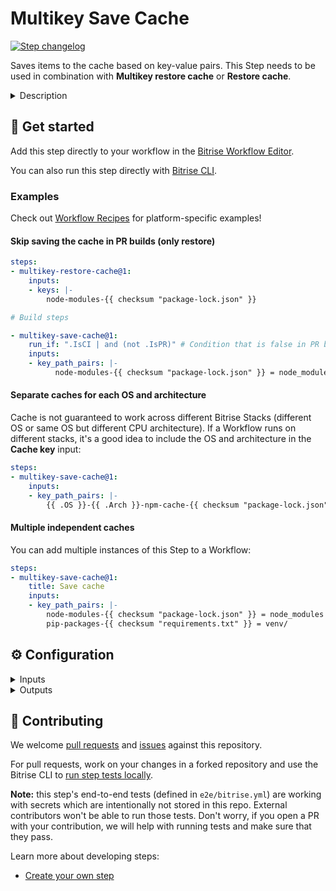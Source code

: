 # Multikey Save Cache

[![Step changelog](https://shields.io/github/v/release/bitrise-steplib/bitrise-step-multikey-save-cache?include_prereleases&label=changelog&color=blueviolet)](https://github.com/bitrise-steplib/bitrise-step-multikey-save-cache/releases)

Saves items to the cache based on key-value pairs. This Step needs to be used in combination with **Multikey restore cache** or **Restore cache**.

<details>
<summary>Description</summary>

Saves items to the cache based on an input in the form of:
```
OPTIONAL_UNIQUNESS_PREFIX KEY1 = PATH1, PATH2, ...
OPTIONAL_UNIQUNESS_PREFIX KEY2 = PATH3, ...
```
where `OPTIONAL_UNIQUNESS_PREFIX` is `[u]` and means that the key in the given line is unique (see **Restore Cache**).
The number of keys and paths for each are limited to a number of 10. The maximum length of a key is 512 characters (longer keys get truncated). Commas (`,`) and equal signs (`=`) are not allowed in keys neither in paths.
See templates that can be used in the keys below. The path list is a list of files and folders to include in the cache, separated by a comma (`,`). Each path can contain wildcards (`*` and `**`) that are evaluated at runtime.

Example (somewhat artificial):
```
[u] multikey_0 = e2e/tmp/multikey_0.txt
[u] multikey_1 = e2e/tmp/multikey_1_0.txt, e2e/tmp/multikey_1_1.txt
[u]multikey_2=e2e/tmp/multikey_2_0.txt,e2e/tmp/multikey_2_1.txt
multikey_3 = e2e/tmp/multikey_3.txt
multikey_4 = e2e/tmp/multikey_4_0.txt, e2e/tmp/multikey_4_1.txt
multikey_5=e2e/tmp/multikey_5_0.txt,e2e/tmp/multikey_5_1.txt
```

This Step needs to be used in combination with **Multikey restore cache** or **Restore cache**.

#### About key-based caching

Key-based caching is a concept where cache archives are saved and restored using a unique cache key. One Bitrise project can have multiple cache archives stored simultaneously, and the **Restore cache** step downloads a cache archive associated with the key provided as a Step input. The **Save cache** step is responsible for uploading the cache archive with an exact key.

Caches can become outdated across builds when something changes in the project (for example, a dependency gets upgraded to a new version). In this case, a new (unique) cache key is needed to save the new cache contents. This is possible if the cache key is dynamic and changes based on the project state (for example, a checksum of the dependency lockfile is part of the cache key). If you use the same dynamic cache key when restoring the cache, the Step will download the most relevant cache archive available.

Key-based caching is platform-agnostic and can be used to cache anything by carefully selecting the cache key and the files/folders to include in the cache.

#### Templates

The Step requires a string key to use when uploading a cache archive. In order to always download the most relevant cache archive for each build, the cache key input can contain template elements. The **Multikey restore cache** step evaluates the key template at runtime and the final key value can change based on the build environment or files in the repo. Similarly, the **Multikey save cache** Step also uses templates to compute a unique cache key when uploading a cache archive.

The following variables are supported in the **Cache key** input:

- `cache-key-{{ .Branch }}`: Current git branch the build runs on
- `cache-key-{{ .CommitHash }}`: SHA-256 hash of the git commit the build runs on
- `cache-key-{{ .Workflow }}`: Current Bitrise workflow name (eg. `primary`)
- `{{ .Arch }}-cache-key`: Current CPU architecture (`amd64` or `arm64`)
- `{{ .OS }}-cache-key`: Current operating system (`linux` or `darwin`)

Functions available in a template:

`checksum`: This function takes one or more file paths and computes the SHA256 [checksum](https://en.wikipedia.org/wiki/Checksum) of the file contents. This is useful for creating unique cache keys based on files that describe content to cache.

Examples of using `checksum`:
- `cache-key-{{ checksum "package-lock.json" }}`
- `cache-key-{{ checksum "**/Package.resolved" }}`
- `cache-key-{{ checksum "**/*.gradle*" "gradle.properties" }}`

`getenv`: This function returns the value of an environment variable or an empty string if the variable is not defined.

Examples of `getenv`:
- `cache-key-{{ getenv "PR" }}`
- `cache-key-{{ getenv "BITRISEIO_PIPELINE_ID" }}`

#### Key matching

The most straightforward use case is when both the **Multikey save cache** and **Multikey restore cache** steps use the same exact key to transfer cache between builds. Stored cache archives are scoped to the Bitrise project. Builds can restore caches saved by any previous Workflow run on any Bitrise Stack.

Unlike this Step, the **Multikey restore cache** Step can define multiple keys as fallbacks when there is no match for the first cache key. See the docs of the [**Multikey restore cache** step](https://github.com/bitrise-steplib/bitrise-step-multikey-restore-cache/) for more details.

#### Skip saving the cache

The Step can decide to skip saving a new cache entry to avoid unnecessary work. This happens when there is a previously restored cache in the same workflow and the new cache would have the same contents as the one restored. Make sure to use unique cache keys with a checksum, and enable the **Unique cache key** input for the most optimal execution.

#### Related steps

- [Save Cache](https://github.com/bitrise-steplib/bitrise-step-save-cache/)
- [Restore Cache](https://github.com/bitrise-steplib/bitrise-step-restore-cache/)
- [Multikey Restore Cache](https://github.com/bitrise-steplib/bitrise-step-multikey-restore-cache/)

</details>

## 🧩 Get started

Add this step directly to your workflow in the [Bitrise Workflow Editor](https://devcenter.bitrise.io/en/steps-and-workflows/introduction-to-steps/adding-steps-to-a-workflow.html).

You can also run this step directly with [Bitrise CLI](https://github.com/bitrise-io/bitrise).

### Examples

Check out [Workflow Recipes](https://github.com/bitrise-io/workflow-recipes?tab=readme-ov-file#-caching) for platform-specific examples!

#### Skip saving the cache in PR builds (only restore)

```yaml
steps:
- multikey-restore-cache@1:
    inputs:
    - keys: |-
        node-modules-{{ checksum "package-lock.json" }}

# Build steps

- multikey-save-cache@1:
    run_if: ".IsCI | and (not .IsPR)" # Condition that is false in PR builds
    inputs:
    - key_path_pairs: |-
          node-modules-{{ checksum "package-lock.json" }} = node_modules
```

#### Separate caches for each OS and architecture

Cache is not guaranteed to work across different Bitrise Stacks (different OS or same OS but different CPU architecture). If a Workflow runs on different stacks, it's a good idea to include the OS and architecture in the **Cache key** input:

```yaml
steps:
- multikey-save-cache@1:
    inputs:
    - key_path_pairs: |-
        {{ .OS }}-{{ .Arch }}-npm-cache-{{ checksum "package-lock.json" }} = node_modules
```

#### Multiple independent caches

You can add multiple instances of this Step to a Workflow:

```yaml
steps:
- multikey-save-cache@1:
    title: Save cache
    inputs:
    - key_path_pairs: |-
        node-modules-{{ checksum "package-lock.json" }} = node_modules
        pip-packages-{{ checksum "requirements.txt" }} = venv/
```


## ⚙️ Configuration

<details>
<summary>Inputs</summary>

| Key | Description | Flags | Default |
| --- | --- | --- | --- |
| `key_path_pairs` | Key - path list pairs used for saving a cache archive. The key supports template elements for creating dynamic cache keys. These dynamic keys change the final key value based on the build environment or files in the repo in order to create new cache archives. See the Step description for more details and examples.  The maximum length of a key is 512 characters (longer keys get truncated). Commas (`,`) are not allowed in keys. The path list is a list of files and folders to include in the cache. Separate each path with a comma (`,`). Each path can contain wildcards (`*` and `**`) that are evaluated at runtime. | required |  |
| `verbose` | Enable logging additional information for troubleshooting | required | `false` |
| `compression_level` | Zstd compression level to control speed / archive size. Set to 1 for fastest option. Valid values are between 1 and 19. Defaults to 3. |  | `3` |
| `custom_tar_args` | Additional arguments to pass to the tar command when creating the cache archive.  The arguments are passed directly to the `tar` command. Use this input to customize the behavior of the tar command when creating the cache archive (these are appended to the default arguments used by the step).  Example: `--format posix` |  |  |
</details>

<details>
<summary>Outputs</summary>
There are no outputs defined in this step
</details>

## 🙋 Contributing

We welcome [pull requests](https://github.com/bitrise-steplib/bitrise-step-multikey-save-cache/pulls) and [issues](https://github.com/bitrise-steplib/bitrise-step-multikey-save-cache/issues) against this repository.

For pull requests, work on your changes in a forked repository and use the Bitrise CLI to [run step tests locally](https://devcenter.bitrise.io/en/bitrise-cli/running-your-first-local-build-with-the-cli.html).

**Note:** this step's end-to-end tests (defined in `e2e/bitrise.yml`) are working with secrets which are intentionally not stored in this repo. External contributors won't be able to run those tests. Don't worry, if you open a PR with your contribution, we will help with running tests and make sure that they pass.


Learn more about developing steps:

- [Create your own step](https://devcenter.bitrise.io/en/steps-and-workflows/developing-your-own-bitrise-step.html)
